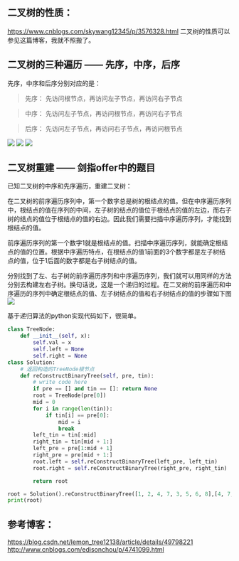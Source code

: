 ## 二叉树的性质：
https://www.cnblogs.com/skywang12345/p/3576328.html 二叉树的性质可以参见这篇博客，我就不照搬了。

## 二叉树的三种遍历 —— 先序，中序，后序
先序，中序和后序分别对应的是：
> 先序： 先访问根节点，再访问左子节点，再访问右子节点 

> 中序： 先访问左子节点，再访问根节点，再访问右子节点 

> 后序： 先访问左子节点，再访问右子节点，再访问根节点

![](https://github.com/undersunshine/MyArticle/blob/master/Algorithm/images/20151112140313598.jpg)
![](https://github.com/undersunshine/MyArticle/blob/master/Algorithm/images/20151112140348952.jpg)
![](https://github.com/undersunshine/MyArticle/blob/master/Algorithm/images/20151112140403777.jpg)

## 二叉树重建 —— 剑指offer中的题目
已知二叉树的中序和先序遍历，重建二叉树：

在二叉树的前序遍历序列中，第一个数字总是树的根结点的值。但在中序遍历序列中，根结点的值在序列的中间，左子树的结点的值位于根结点的值的左边，而右子树的结点的值位于根结点的值的右边。因此我们需要扫描中序遍历序列，才能找到根结点的值。

前序遍历序列的第一个数字1就是根结点的值。扫描中序遍历序列，就能确定根结点的值的位置。根据中序遍历特点，在根结点的值1前面的3个数字都是左子树结点的值，位于1后面的数字都是右子树结点的值。

分别找到了左、右子树的前序遍历序列和中序遍历序列，我们就可以用同样的方法分别去构建左右子树。换句话说，这是一个递归的过程。在二叉树的前序遍历和中序遍历的序列中确定根结点的值、左子树结点的值和右子树结点的值的步骤如下图
![](https://github.com/undersunshine/MyArticle/blob/master/Algorithm/images/182352237859627.jpg)

基于递归算法的python实现代码如下，很简单。
```python
class TreeNode:
    def __init__(self, x):
        self.val = x
        self.left = None
        self.right = None
class Solution:
    # 返回构造的TreeNode根节点
    def reConstructBinaryTree(self, pre, tin):
        # write code here
        if pre == [] and tin == []: return None
        root = TreeNode(pre[0])
        mid = 0
        for i in range(len(tin)):
            if tin[i] == pre[0]:
                mid = i
                break
        left_tin = tin[:mid]
        right_tin = tin[mid + 1:]
        left_pre = pre[1:mid + 1]
        right_pre = pre[mid + 1:]
        root.left = self.reConstructBinaryTree(left_pre, left_tin)
        root.right = self.reConstructBinaryTree(right_pre, right_tin)

        return root

root = Solution().reConstructBinaryTree([1, 2, 4, 7, 3, 5, 6, 8],[4, 7, 2, 1, 5, 3, 8, 6])
print(root)
```


## 参考博客：
https://blog.csdn.net/lemon_tree12138/article/details/49798221
http://www.cnblogs.com/edisonchou/p/4741099.html
